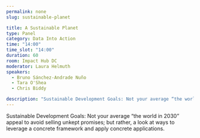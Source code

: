 ```yaml
---
permalink: none
slug: sustainable-planet

title: A Sustainable Planet
type: Panel
category: Data Into Action
time: "14:00"
time_slot: "14:00"
duration: 60
room: Impact Hub DC
moderator: Laura Helmuth
speakers:
  - Bruno Sánchez-Andrade Nuño
  - Tara O'Shea
  - Chris Biddy

description: "Sustainable Development Goals: Not your average “the world in 2030” appeal to avoid selling unkept promises; but rather, a look at ways to leverage a concrete framework and apply concrete applications."
---
```

Sustainable Development Goals: Not your average “the world in 2030” appeal to avoid selling unkept promises; but rather, a look at ways to leverage a concrete framework and apply concrete applications.